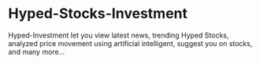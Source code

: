 # Hyped-Stocks-Investment
Hyped-Investment let you view latest news, trending Hyped Stocks, analyzed price movement using artificial intelligent, suggest you on stocks, and many more... 
